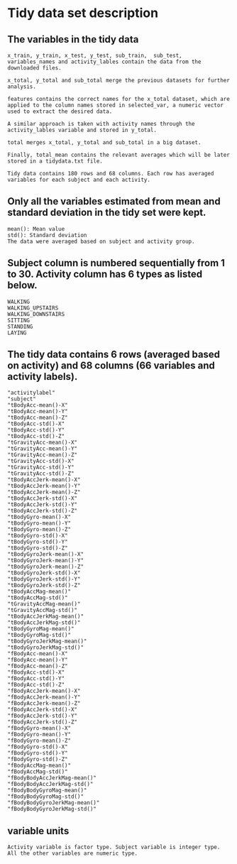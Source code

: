 # Tidy data set description

## The variables in the tidy data

	x_train, y_train, x_test, y_test, sub_train,  sub_test, variables_names and activity_lables contain the data from the downloaded files.
	
	x_total, y_total and sub_total merge the previous datasets for further analysis.
	
	features contains the correct names for the x_total dataset, which are applied to the column names stored in selected_var, a numeric vector used to extract the desired data.
	
	A similar approach is taken with activity names through the activity_lables variable and stored in y_total.
	
	total merges x_total, y_total and sub_total in a big dataset.
	
	Finally, total_mean contains the relevant averages which will be later stored in a tidydata.txt file.

	Tidy data contains 180 rows and 68 columns. Each row has averaged variables for each subject and each activity.

## Only all the variables estimated from mean and standard deviation in the tidy set were kept.

	mean(): Mean value
	std(): Standard deviation
	The data were averaged based on subject and activity group.

## Subject column is numbered sequentially from 1 to 30. Activity column has 6 types as listed below.

	WALKING
	WALKING_UPSTAIRS
	WALKING_DOWNSTAIRS
	SITTING
	STANDING
	LAYING


## The tidy data contains 6 rows (averaged based on activity) and 68 columns (66 variables and activity labels).

	"activitylabel"
	"subject"
	"tBodyAcc-mean()-X"
	"tBodyAcc-mean()-Y"
	"tBodyAcc-mean()-Z"
	"tBodyAcc-std()-X"
	"tBodyAcc-std()-Y"
	"tBodyAcc-std()-Z"
	"tGravityAcc-mean()-X"
	"tGravityAcc-mean()-Y"
	"tGravityAcc-mean()-Z"
	"tGravityAcc-std()-X"
	"tGravityAcc-std()-Y"
	"tGravityAcc-std()-Z"
	"tBodyAccJerk-mean()-X"
	"tBodyAccJerk-mean()-Y"
	"tBodyAccJerk-mean()-Z"
	"tBodyAccJerk-std()-X"
	"tBodyAccJerk-std()-Y"
	"tBodyAccJerk-std()-Z"
	"tBodyGyro-mean()-X"
	"tBodyGyro-mean()-Y"
	"tBodyGyro-mean()-Z"
	"tBodyGyro-std()-X"
	"tBodyGyro-std()-Y"
	"tBodyGyro-std()-Z"
	"tBodyGyroJerk-mean()-X"
	"tBodyGyroJerk-mean()-Y"
	"tBodyGyroJerk-mean()-Z"
	"tBodyGyroJerk-std()-X"
	"tBodyGyroJerk-std()-Y"
	"tBodyGyroJerk-std()-Z"
	"tBodyAccMag-mean()"
	"tBodyAccMag-std()"
	"tGravityAccMag-mean()"
	"tGravityAccMag-std()"
	"tBodyAccJerkMag-mean()"
	"tBodyAccJerkMag-std()"
	"tBodyGyroMag-mean()"
	"tBodyGyroMag-std()"
	"tBodyGyroJerkMag-mean()"
	"tBodyGyroJerkMag-std()"
	"fBodyAcc-mean()-X"
	"fBodyAcc-mean()-Y"
	"fBodyAcc-mean()-Z"
	"fBodyAcc-std()-X"
	"fBodyAcc-std()-Y"
	"fBodyAcc-std()-Z"
	"fBodyAccJerk-mean()-X"
	"fBodyAccJerk-mean()-Y"
	"fBodyAccJerk-mean()-Z"
	"fBodyAccJerk-std()-X"
	"fBodyAccJerk-std()-Y"
	"fBodyAccJerk-std()-Z"
	"fBodyGyro-mean()-X"
	"fBodyGyro-mean()-Y"
	"fBodyGyro-mean()-Z"
	"fBodyGyro-std()-X"
	"fBodyGyro-std()-Y"
	"fBodyGyro-std()-Z"
	"fBodyAccMag-mean()"
	"fBodyAccMag-std()"
	"fBodyBodyAccJerkMag-mean()"
	"fBodyBodyAccJerkMag-std()"
	"fBodyBodyGyroMag-mean()"
	"fBodyBodyGyroMag-std()"
	"fBodyBodyGyroJerkMag-mean()"
	"fBodyBodyGyroJerkMag-std()"


## variable units

	Activity variable is factor type. Subject variable is integer type. All the other variables are numeric type.
